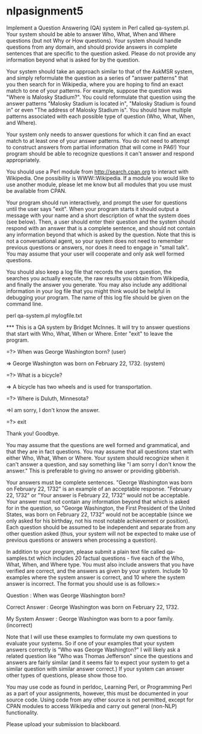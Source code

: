 # nlpasignment5
Implement a Question Answering (QA) system in Perl called qa-system.pl. Your system should be able to answer Who, What, When and Where questions (but not Why or How questions). Your system should handle questions from any domain, and should provide answers in complete sentences that are specific to the question asked. Please do not provide any information beyond what is asked for by the question.

Your system should take an approach similar to that of the AskMSR system, and simply reformulate the question as a series of "answer patterns" that you then search for in Wikipedia, where you are hoping to find an exact match to one of your patterns. For example, suppose the question was "Where is Malosky Stadium?". You could reformulate that question using the answer patterns "Malosky Stadium is located in", "Malosky Stadium is found in" or even "The address of Malosky Stadium is". You should have multiple patterns associated with each possible type of question (Who, What, When, and Where).

Your system only needs to answer questions for which it can find an exact match to at least one of your answer patterns. You do not need to attempt to construct answers from partial information (that will come in PA6!) Your program should be able to recognize questions it can't answer and respond appropriately.

You should use a Perl module from http://search.cpan.org to interact with Wikipedia. One possibility is WWW::Wikipedia. If a module you would like to use another module, please let me know but all modules that you use must be available from CPAN.

Your program should run interactively, and prompt the user for questions until the user says "exit". When your program starts it should output a message with your name and a short description of what the system does (see below). Then, a user should enter their question and the system should respond with an answer that is a complete sentence, and should not contain any information beyond that which is asked by the question. Note that this is not a conversational agent, so your system does not need to remember previous questions or answers, nor does it need to engage in "small talk". You may assume that your user will cooperate and only ask well formed questions.

You should also keep a log file that records the users question, the searches you actually execute, the raw results you obtain from Wikipedia, and finally the answer you generate. You may also include any additional information in your log file that you might think would be helpful in debugging your program. The name of this log file should be given on the command line. 

perl qa-system.pl mylogfile.txt

*** This is a QA system by Bridget McInnes. It will try to answer questions that start with Who, What, When or Where. Enter "exit" to leave the program.

=?> When was George Washington born? (user)

=> George Washington was born on February 22, 1732. (system)

=?> What is a bicycle?

=> A bicycle has two wheels and is used for transportation.

=?> Where is Duluth, Minnesota?

=>I am sorry, I don't know the answer.

=?> exit

Thank you! Goodbye.

You may assume that the questions are well formed and grammatical, and that they are in fact questions. You may assume that all questions start with either Who, What, When or Where. Your system should recognize when it can't answer a question, and say something like "I am sorry I don't know the answer."  This is preferable to giving no answer or providing gibberish.

Your answers must be complete sentences. "George Washington was born on February 22, 1732" is an example of an acceptable response. "February 22, 1732" or "Your answer is February 22, 1732" would not be acceptable. Your answer must not contain any information beyond that which is asked for in the question, so "George Washington, the First President of the United States, was born on February 22, 1732" would not be acceptable (since we only asked for his birthday, not his most notable achievement or position). Each question should be assumed to be independent and separate from any other question asked (thus, your system will not be expected to make use of previous questions or answers when processing a question).

In addition to your program, please submit a plain text file called qa-samples.txt which includes 20 factual questions - five each of the Who, What, When, and Where type. You must also include answers that you have verified are correct, and the answers as given by your system. Include 10 examples where the system answer is correct, and 10 where the system answer is incorrect. The format you should use is as follows:=

Question : When was George Washington born?

Correct Answer : George Washington was born on February 22, 1732.

My System Answer : George Washington was born to a poor family. (incorrect)

Note that I will use these examples to formulate my own questions to evaluate your systems. So if one of your examples that your system answers correctly is "Who was George Washington?" I will likely ask a related question like "Who was Thomas Jefferson" since the questions and answers are fairly similar (and it seems fair to expect your system to get a similar question with similar answer correct.) If your system can answer other types of questions, please show those too.

You may use code as found in perldoc, Learning Perl, or Programming Perl as a part of your assignments, however, this must be documented in your source code. Using code from any other source is not permitted, except for CPAN modules to access Wikipedia and carry out general (non-NLP) functionality.

Please upload your submission to blackboard.
